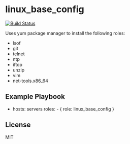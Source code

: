 linux_base_config
=========

[![Build Status](https://travis-ci.org/sirReeall/linux_base_config.svg?branch=master)](https://travis-ci.org/sirReeall/linux_base_config)

Uses yum package manager to install the following roles:

  - lsof
  - git
  - telnet
  - ntp
  - iftop
  - unzip
  - vim
  - net-tools.x86_64


Example Playbook
----------------

  - hosts: servers
    roles:
        - { role: linux_base_config }

License
-------

MIT
